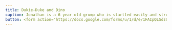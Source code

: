 ```yaml
---
title: Dukie-Duke and Dino
caption: Jonathan is a 6 year old grump who is startled easily and struggles with depth perception. He hates treats and loves swatting at the sun when it shines through the windows in the morning. Submitted by Jonathan Valalik.
button: <form action="https://docs.google.com/forms/u/1/d/e/1FAIpQLSdzUJXlkfiStgM9wHsdLnmQo1ncyQ-LC36fCKde7XZ6-dlDCw/formResponse" method="post"><div class="form-element"></div><span>Votes</span><input type="text" name="entry.243142700" required placeholder="$"></br><button type="submit" name="button">Cast Votes</button></form>
---
```

